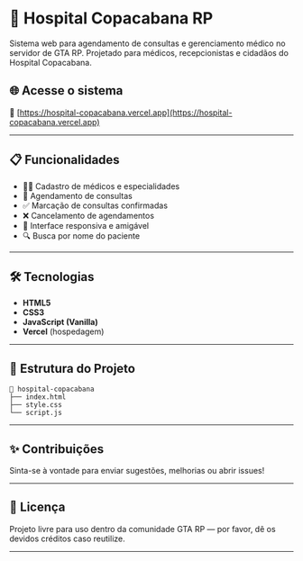 # 🏥 Hospital Copacabana RP

Sistema web para agendamento de consultas e gerenciamento médico no servidor de GTA RP. Projetado para médicos, recepcionistas e cidadãos do Hospital Copacabana.


## 🌐 Acesse o sistema
🔗 [https://hospital-copacabana.vercel.app](https://hospital-copacabana.vercel.app)

---

## 📋 Funcionalidades

- 👨‍⚕️ Cadastro de médicos e especialidades
- 📆 Agendamento de consultas
- ✅ Marcação de consultas confirmadas
- ❌ Cancelamento de agendamentos
- 📱 Interface responsiva e amigável
- 🔍 Busca por nome do paciente

---

## 🛠 Tecnologias

- **HTML5**
- **CSS3**
- **JavaScript (Vanilla)**
- **Vercel** (hospedagem)

---

## 📁 Estrutura do Projeto

```
📁 hospital-copacabana
├── index.html
├── style.css
└── script.js
```

---

## ✨ Contribuições

Sinta-se à vontade para enviar sugestões, melhorias ou abrir issues!

---

## 📄 Licença

Projeto livre para uso dentro da comunidade GTA RP — por favor, dê os devidos créditos caso reutilize.

---
